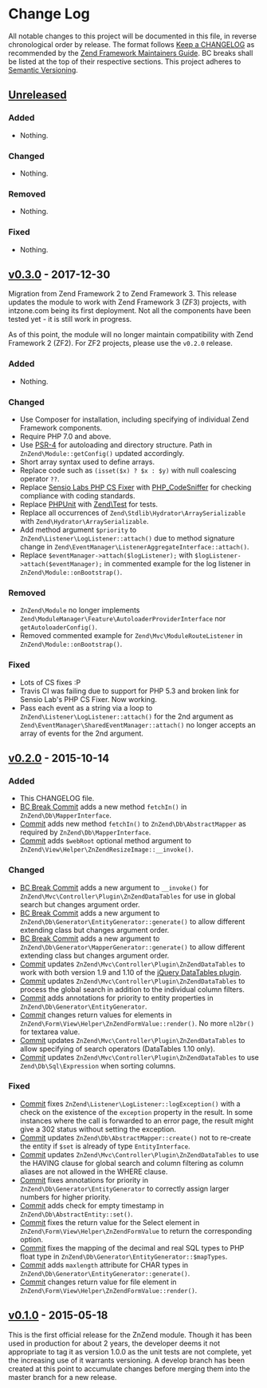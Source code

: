 # Change Log

All notable changes to this project will be documented in this file, in reverse chronological order by release.
The format follows [Keep a CHANGELOG](http://keepachangelog.com/) as recommended by the
[Zend Framework Maintainers Guide](https://github.com/zendframework/maintainers/blob/master/MAINTAINERS.md).
BC breaks shall be listed at the top of their respective sections.
This project adheres to [Semantic Versioning](http://semver.org/).

## [Unreleased]

### Added
- Nothing.

### Changed
- Nothing.

### Removed
- Nothing.

### Fixed
- Nothing.

## [v0.3.0] - 2017-12-30
Migration from Zend Framework 2 to Zend Framework 3. This release updates the module to work with Zend Framework 3 (ZF3)
projects, with intzone.com being its first deployment. Not all the components have been tested yet - it is still
work in progress.

As of this point, the module will no longer maintain compatibility with Zend Framework 2 (ZF2).
For ZF2 projects, please use the `v0.2.0` release.

### Added
- Nothing.

### Changed
- Use Composer for installation, including specifying of individual Zend Framework components.
- Require PHP 7.0 and above.
- Use [PSR-4](http://www.php-fig.org/psr/psr-4/) for autoloading and directory structure. Path in
  `ZnZend\Module::getConfig()` updated accordingly.
- Short array syntax used to define arrays.
- Replace code such as `(isset($x) ? $x : $y)` with null coalescing operator `??`.
- Replace [Sensio Labs PHP CS Fixer](https://github.com/fabpot/php-cs-fixer) with
  [PHP_CodeSniffer](https://github.com/squizlabs/PHP_CodeSniffer) for checking compliance with coding standards.
- Replace [PHPUnit](https://phpunit.de/) with [Zend\Test](https://docs.zendframework.com/zend-test/) for tests.
- Replace all occurrences of `Zend\Stdlib\Hydrator\ArraySerializable` with `Zend\Hydrator\ArraySerializable`.
- Add method argument `$priority` to `ZnZend\Listener\LogListener::attach()` due to method signature change in
  `Zend\EventManager\ListenerAggregateInterface::attach()`.
- Replace `$eventManager->attach($logListener);` with `$logListener->attach($eventManager);` in commented example
  for the log listener in `ZnZend\Module::onBootstrap()`.

### Removed
- `ZnZend\Module` no longer implements `Zend\ModuleManager\Feature\AutoloaderProviderInterface`
  nor `getAutoloaderConfig()`.
- Removed commented example for `Zend\Mvc\ModuleRouteListener` in `ZnZend\Module::onBootstrap()`.

### Fixed
- Lots of CS fixes :P
- Travis CI was failing due to support for PHP 5.3 and broken link for Sensio Lab's PHP CS Fixer. Now working.
- Pass each event as a string via a loop to `ZnZend\Listener\LogListener::attach()` for the 2nd argument
  as `Zend\EventManager\SharedEventManager::attach()` no longer accepts an array of events for the 2nd argument.

## [v0.2.0] - 2015-10-14

### Added
- This CHANGELOG file.
- [BC Break Commit](https://github.com/zionsg/ZnZend/commit/9b7c6746742852d1c4eac725ce769b4b09a6e8d9) adds a new method
  `fetchIn()` in `ZnZend\Db\MapperInterface`.
- [Commit](https://github.com/zionsg/ZnZend/commit/ca5d3ff23f6fe1b444f23dd1333e908e746432f2) adds new method `fetchIn()`
  to `ZnZend\Db\AbstractMapper` as required by `ZnZend\Db\MapperInterface`.
- [Commit](https://github.com/zionsg/ZnZend/commit/b3dcdcc4a76928b32f0f4876467bc4ccfc006683) adds `$webRoot` optional
  method argument to `ZnZend\View\Helper\ZnZendResizeImage::__invoke()`.

### Changed
- [BC Break Commit](https://github.com/zionsg/ZnZend/commit/e3d66d9d290f4aaca54e422e3b2d11c33d41dbf0) adds a new
  argument to `__invoke()` for `ZnZend\Mvc\Controller\Plugin\ZnZendDataTables` for use in global search but changes
  argument order.
- [BC Break Commit](https://github.com/zionsg/ZnZend/commit/ad538b5dd5c5bf85db2961380d5a097fa1779086) adds a new
  argument to `ZnZend\Db\Generator\EntityGenerator::generate()` to allow different extending class but changes argument
  order.
- [BC Break Commit](https://github.com/zionsg/ZnZend/commit/329d251b6af09fc8e12c79ff4cabe939c360acf1) adds a new
  argument to `ZnZend\Db\Generator\MapperGenerator::generate()` to allow different extending class but changes argument
  order.
- [Commit](https://github.com/zionsg/ZnZend/commit/c1e01417e68550e3cc748e87ef0c71095fc6bbfe) updates
  `ZnZend\Mvc\Controller\Plugin\ZnZendDataTables` to work with both version 1.9 and 1.10 of the
  [jQuery DataTables plugin](http://datatables.net/).
- [Commit](https://github.com/zionsg/ZnZend/commit/4726c6ea7fe77f9e8b06392a6c6987ff688810bb) updates
  `ZnZend\Mvc\Controller\Plugin\ZnZendDataTables` to process the global search in addition to the
  individual column filters.
- [Commit](https://github.com/zionsg/ZnZend/commit/9ed55f40d30e736bba4e53bd91402be7a83844da) adds
  annotations for priority to entity properties in `ZnZend\Db\Generator\EntityGenerator`.
- [Commit](https://github.com/zionsg/ZnZend/commit/837031becb37eacda6df9452b025958447c2ecc1) changes return values for
  elements in `ZnZend\Form\View\Helper\ZnZendFormValue::render()`. No more `nl2br()` for textarea value.
- [Commit](https://github.com/zionsg/ZnZend/commit/32c24edc9da9fd9e0e8e0bee497e66a7f6c18c65) updates
  `ZnZend\Mvc\Controller\Plugin\ZnZendDataTables` to allow specifying of search operators (DataTables 1.10 only).
- [Commit](https://github.com/zionsg/ZnZend/commit/789fb150dad1844e128cb098f44ac76b1bf289cd) updates
  `ZnZend\Mvc\Controller\Plugin\ZnZendDataTables` to use `Zend\Db\Sql\Expression` when sorting columns.

### Fixed
- [Commit](https://github.com/zionsg/ZnZend/commit/ec6b932aa18fafcf5428a1a3bd8df0231b4a44d2) fixes
  `ZnZend\Listener\LogListener::logException()` with a check on the existence of the `exception` property in the result.
  In some instances where the call is forwarded to an error page, the result might give a 302 status without setting
  the exception.
- [Commit](https://github.com/zionsg/ZnZend/commit/137907adaeef4df21a49c303e587f16ca2f34003) updates
  `ZnZend\Db\AbstractMapper::create()` not to re-create the entity if `$set` is already of type `EntityInterface`.
- [Commit](https://github.com/zionsg/ZnZend/commit/b2b0d694fedc806f5bb829f761cbfcc7838fb803) updates
  `ZnZend\Mvc\Controller\Plugin\ZnZendDataTables` to use the HAVING clause for global search and column filtering as
  column aliases are not allowed in the WHERE clause.
- [Commit](https://github.com/zionsg/ZnZend/commit/4183045083b08dc434c140bc6990b18b74abce02) fixes
  annotations for priority in `ZnZend\Db\Generator\EntityGenerator` to correctly assign larger numbers for higher
  priority.
- [Commit](https://github.com/zionsg/ZnZend/commit/dfbc4ad71aabe30b7e42ba554fc4c20d63731c3a) adds check for empty
  timestamp in `ZnZend\Db\AbstractEntity::set()`.
- [Commit](https://github.com/zionsg/ZnZend/commit/56919088d16ff624b9552bb8344c890f3de0fc55) fixes the return value for
  the Select element in `ZnZend\Form\View\Helper\ZnZendFormValue` to return the corresponding option.
- [Commit](https://github.com/zionsg/ZnZend/commit/94a00aa3d1b69f0c9a0c23899a62cc666bcb7dea) fixes the mapping of the
  decimal and real SQL types to PHP float type in `ZnZend\Db\Generator\EntityGenerator::$mapTypes`.
- [Commit](https://github.com/zionsg/ZnZend/commit/b0e9b9b73a7a1b52f480feb33da54d3a961f8528) adds `maxlength` attribute
  for CHAR types in `ZnZend\Db\Generator\EntityGenerator::generate()`.
- [Commit](https://github.com/zionsg/ZnZend/commit/87830fc48ba413934eaa1361f4bf601f578d5747) changes return value for
  file element in `ZnZend\Form\View\Helper\ZnZendFormValue::render()`.

## [v0.1.0] - 2015-05-18

This is the first official release for the ZnZend module. Though it has been used in production for about 2 years,
the developer deems it not appropriate to tag it as version 1.0.0 as the unit tests are not complete, yet the increasing
use of it warrants versioning. A develop branch has been created at this point to accumulate changes before merging them
into the master branch for a new release.

[Unreleased]: https://github.com/zionsg/ZnZend/compare/v0.3.0...HEAD
[v0.3.0]: https://github.com/zionsg/ZnZend/compare/v0.2.0...v0.3.0
[v0.2.0]: https://github.com/zionsg/ZnZend/compare/v0.1.0...v0.2.0
[v0.1.0]: https://github.com/zionsg/ZnZend/tree/v0.1.0
